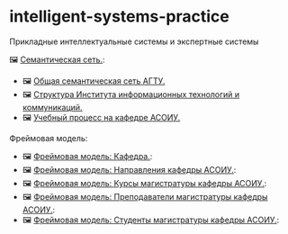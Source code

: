# intelligent-systems-practice
Прикладные интеллектуальные системы и экспертные системы

🖼️ [Семантическая сеть.](semantic.png):
 - 🖼️ [Общая семантическая сеть АГТУ.](semantic_1.png)
 - 🖼️ [Структура Института информационных технологий и коммуникаций.](semantic_2.png)
 - 🖼️ [Учебный процесс на кафедре АСОИУ.](semantic_3.png)

Фреймовая модель:
- 🖼️ [Фреймовая модель: Кафедра.](f_department.png):
- 🖼️ [Фреймовая модель: Направления кафедры АСОИУ.](f_step.png):
- 🖼️ [Фреймовая модель: Курсы магистратуры кафедры АСОИУ.](f_curs.png):
- 🖼️ [Фреймовая модель: Преподаватели магистратуры кафедры АСОИУ.](f_prof.png):
- 🖼️ [Фреймовая модель: Студенты магистратуры кафедры АСОИУ.](f_students.png):
